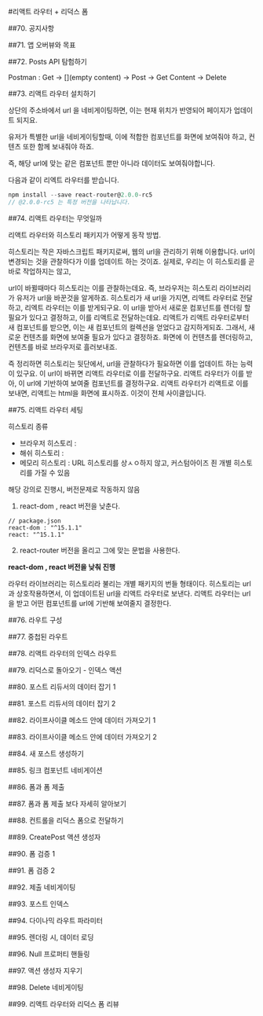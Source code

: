 #리액트 라우터 + 리덕스 폼

##70. 공지사항

##71. 앱 오버뷰와 목표

##72. Posts API 탐험하기

Postman : Get -> [](empty content) -> Post  -> Get Content -> Delete

##73. 리액트 라우터 설치하기

상단의 주소바에서 url 을 네비게이팅하면,
이는 현재 위치가 반영되어 페이지가 업데이트 되지요.

유저가 특별한 url을 네비게이팅할때,
이에 적합한 컴포넌트를 화면에 보여줘야 하고,
컨텐츠 또한 함께 보내줘야 하죠.

즉, 해당 url에 맞는 같은 컴포넌트 뿐만 아니라
데이터도 보여줘야합니다.

다음과 같이 리엑트 라우터를 받습니다.

~~~ javascript
npm install --save react-router@2.0.0-rc5
// @2.0.0-rc5 는 특정 버전을 나타납니다.
~~~

##74. 리액트 라우터는 무엇일까

리액트 라우터와 히스토리 패키지가 어떻게 동작 방법.

히스토리는 작은 자바스크립트 패키지로써, 웹의 url을 관리하기 위해 이용합니다.
url이 변경되는 것을 관찰하다가 이를 업데이트 하는 것이죠.
실제로, 우리는 이 히스토리를 곧바로 작업하지는 않고, 

url이 바뀔때마다 히스토리는 이를 관찰하는데요.
즉, 브라우저는 히스토리 라이브러리가 유저가 url을 바꾼것을 알게하죠.
히스토리가 새 url을 가지면, 리액트 라우터로 전달하고, 리엑트 라우터는 이를 받게되구요.
이 url을 받아서 새로운 컴포넌트를 렌더링 할 필요가 있다고 결정하고,
이를 리액트로 전달하는데요.
리액트가 리액트 라우터로부터 새 컴포넌트를 받으면,
이는 새 컴포넌트의 컬렉션을 얻었다고 감지하게되죠.
그래서, 새로운 컨텐츠를 화면에 보여줄 필요가 있다고 결정하죠.
화면에 이 컨텐츠를 렌더링하고,
컨텐츠를 바로 브라우저로 흘러보내죠.

즉 정리하면 히스토리는 뒷단에서, url을 관찰하다가
필요하면 이를 업데이트 하는 능력이 있구요.
이 url이 바뀌면 리액트 라우터로 이를 전달하구요.
리액트 라우터가 이를 받아, 이 url에 기반하여 보여줄 컴포넌트를 결정하구요.
리액트 라우터가 리액트로 이를 보내면,
리액트는 html을 화면에 표시하죠.
이것이 전체 사이클입니다.

##75. 리액트 라우터 세팅

히스토리 종류
- 브라우저 히스토리 : 
- 해쉬 히스토리 :
- 메모리 히스토리 : URL 히스토리를 상ㅅㅇ하지 않고, 커스텀아이즈 죈 개별 히스토리를 가질 수 있음

해당 강의로 진행시, 버전문제로 작동하지 않음

1. react-dom , react 버전을 낮춘다.
~~~
// package.json
react-dom : "^15.1.1"
react: "^15.1.1"
~~~

2. react-router 버전을 올리고 그에 맞는 문법을 사용한다.
   

**react-dom , react 버전을 낮춰 진행**

라우터 라이브러리는 히스토리라 불리는 개별 패키지의 번들 형태이다.
히스토리는 url과 상호작용하면서,
이 업데이트된 url을 리액트 라우터로 보낸다.
리액트 라우터는 url을 받고 어떤 컴포넌트를 url에 기반해 보여줄지 결정한다.

##76. 라우트 구성

##77. 중첩된 라우트

##78. 리액트 라우터의 인덱스 라우트

##79. 리덕스로 돌아오기 - 인덱스 액션

##80. 포스트 리듀서의 데이터 잡기 1

##81. 포스트 리듀서의 데이터 잡기 2

##82. 라이프사이클 메소드 안에 데이터 가져오기 1

##83. 라이프사이클 메소드 안에 데이터 가져오기 2

##84. 새 포스트 생성하기

##85. 링크 컴포넌트 네비게이션

##86. 폼과 폼 제출

##87. 폼과 폼 제출 보다 자세히 알아보기

##88. 컨트롤을 리덕스 폼으로 전달하기

##89. CreatePost 액션 생성자

##90. 폼 검증 1

##91. 폼 검증 2

##92. 제출 네비게이팅

##93. 포스트 인덱스

##94. 다이나믹 라우트 파라미터

##95. 렌더링 시, 데이터 로딩

##96. Null 프로퍼티 핸들링

##97. 액션 생성자 지우기

##98. Delete 네비게이팅

##99. 리액트 라우터와 리덕스 폼 리뷰
